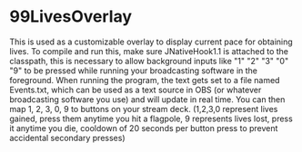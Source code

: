 # 99LivesOverlay
This is used as a customizable overlay to display current pace for obtaining lives. To compile and run this, make sure JNativeHook1.1 is attached to the classpath, this is necessary to allow background inputs like "1" "2" "3" "0" "9" to be pressed while running your broadcasting software in the foreground. When running the program, the text gets set to a file named Events.txt, which can be used as a text source in OBS (or whatever broadcasting software you use) and will update in real time. You can then map 1, 2, 3, 0, 9 to buttons on your stream deck. (1,2,3,0 represent lives gained, press them anytime you hit a flagpole, 9 represents lives lost, press it anytime you die, cooldown of 20 seconds per button press to prevent accidental secondary presses)
